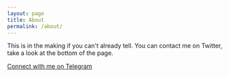 ```yaml
---
layout: page
title: About
permalink: /about/
---
```


This is in the making if you can't already tell. You can contact me on Twitter, take a look at the bottom of the page.

[Connect with me on Telegram](https://t.me/flipup)